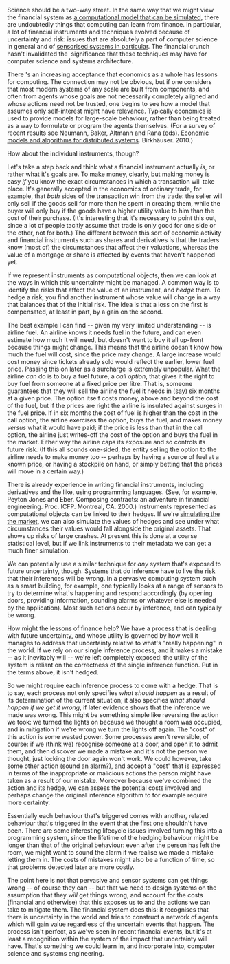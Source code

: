 <html><body><p>Science should be a two-way street. In the same way that we might view the financial system as <a href="/2010/04/computer-science-financial-crisis/">a computational model that can be simulated</a>, there are undoubtedly things that computing can learn from finance. In particular, a lot of financial instruments and techniques evolved because of uncertainty and risk: issues that are absolutely a part of computer science in general and of <a href="/2010/02/216/">sensorised systems in particular</a>. The financial crunch hasn't invalidated the  significance that these techniques may have for computer science and systems architecture.

<!--more-->

There 's an increasing acceptance that economics as a whole has lessons for computing. The connection may not be obvious, but if one considers that most modern systems of any scale are built from components, and often from agents whose goals are not necessarily completely aligned and whose actions need not be trusted, one begins to see how a model that assumes only self-interest might have relevance. Typically economics is used to provide models for large-scale behaviour, rather than being treated as a way to formulate or program the agents themselves. (For a survey of recent results see Neumann, Baker, Altmann and Rana (eds). <a href="http://www.springer.com/birkhauser/computer+science/book/978-3-7643-8896-6" target="_blank">Economic models and algorithms for distributed systems</a>. Birkhäuser. 2010.)

How about the individual instruments, though?

Let's take a step back and think what a financial instrument actually <em>is</em>, or rather what it's goals are. To make money, clearly, but making money is easy <em>if</em> you know the exact circumstances in which a transaction will take place. It's generally accepted in the economics of ordinary trade, for example, that <em>both</em> sides of the transaction win from the trade: the seller will only sell if the goods sell for more than he spent in creating them, while the buyer will only buy if the goods have a higher utility value to him than the cost of their purchase. (It's interesting that it's necessary to point this out, since a lot of people tacitly assume that trade is only good for one side or the other, not for both.) The different between this sort of economic activity and financial instruments such as shares and derivatives is that the traders know (most of) the circumstances that affect their valuations, whereas the value of a mortgage or share is affected by events that haven't happened yet.

If we represent instruments as computational objects, then we can look at the ways in which this uncertainty might be managed. A common way is to identify the risks that affect the value of an instrument, and <em>hedge</em> them. To hedge a risk, you find another instrument whose value will change in a way that balances that of the initial risk. The idea is that a loss on the first is compensated, at least in part, by a gain on the second.

The best example I can find -- given my very limited understanding -- is airline fuel. An airline knows it needs fuel in the future, and can even estimate how much it will need, but doesn't want to buy it all up-front because things might change. This means that the airline doesn't know how much the fuel will cost, since the price may change. A large increase would cost money since tickets already sold would reflect the earlier, lower fuel price. Passing this on later as a surcharge is extremely unpopular. What the airline <em>can</em> do is to buy a fuel future, a <em>call option</em>, that gives it the right to buy fuel from someone at a fixed price per litre. That is, someone guarantees that they will sell the airline the fuel it needs in (say) six months at a given price. The option itself costs money, above and beyond the cost of the fuel, but if the prices are right the airline is insulated against surges in the fuel price. If in six months the cost of fuel is higher than the cost in the call option, the airline exercises the option, buys the fuel, and makes money <em>versus</em> what it would have paid; if the price is less than that in the call option, the airline just writes-off the cost of the option and buys the fuel in the market. Either way the airline caps its exposure and so controls its future risk. (If this all sounds one-sided, the entity selling the option to the airline needs to make money too -- perhaps by having a source of fuel at a known price, or having a stockpile on hand, or simply betting that the prices will move in a certain way.)

There is already experience in writing financial instruments, including derivatives and the like, using programming languages. (See, for example, Peyton Jones and Eber. Composing contracts: an adventure in financial engineering. Proc. ICFP. Montreal, CA. 2000.) Instruments represented as computational objects can be linked to their hedges. If we're <a href="/2010/04/computer-science-financial-crisis/">simulating the the market</a>, we can also simulate the values of hedges and see under what circumstances their values would fall alongside the original assets. That shows up risks of large crashes. At present this is done at a coarse statistical level, but if we link instruments to their metadata we can get a much finer simulation.

We can potentially use a similar technique for <em>any</em> system that's exposed to future uncertainty, though. Systems that do  inference have to live the risk that their inferences will be wrong. In a pervasive computing system such as a smart building, for example, one typically looks at a range of sensors to try to determine what's happening and respond accordingly (by opening doors, providing information, sounding alarms or whatever else is needed by the application). Most such actions occur by inference, and can typically be wrong.

How might the lessons of finance help? We have a process that is dealing with future uncertainty, and whose utility is governed by how well it manages to address that uncertainty relative to what's "really happening" in the world. If we rely on our single inference process, and it makes a mistake -- as it inevitably will -- we're left completely exposed: the utility of the system is reliant on the correctness of the single inference function. Put in the terms above, it isn't hedged.

So we might require each inference process to come with a hedge. That is to say, each process not only specifies <em>what</em> <em>should happen</em> as a result of its determination of the current situation; it also specifies <em>what should happen if we get it wrong</em>, if later evidence shows that the inference we made was wrong. This might be something simple like reversing the action we took: we turned the lights on because we thought a room was occupied, and in mitigation if we're wrong we turn the lights off again. The "cost" of this action is some wasted power. Some processes aren't reversible, of course: if we (think we) recognise someone at a door, and open it to admit them, and then discover we made a mistake and it's not the person we thought, just locking the door again won't work. We could however, take some other action (sound an alarm?), and accept a "cost" that is expressed in terms of the inappropriate or malicious actions the person might have taken as a result of our mistake. Moreover because we've combined the action and its hedge, we can assess the potential costs involved and perhaps change the original inference algorithm to for example require more certainty.

Essentially each behaviour that's triggered comes with another, related behaviour that's triggered in the event that the first one shouldn't have been. There are some interesting lifecycle issues involved turning this into a programming system, since the lifetime of the hedging behaviour might be longer than that of the original behaviour: even after the person has left the room, we might want to sound the alarm if we realise we made a mistake letting them in. The costs of mistakes might also be a function of time, so that problems detected later are more costly.

The point here is not that pervasive and sensor systems can get things wrong -- of course they can -- but that we need to design systems on the assumption that they <em>will</em> get things wrong, and account for the costs (financial and otherwise) that this exposes us to and the actions we can take to mitigate them. The financial system does this: it recognises that there is uncertainty in the world and tries to construct a network of agents which will gain value regardless of the uncertain events that happen. The process isn't perfect, as we've seen in recent financial events, but it's at least a recognition within the system of the impact that uncertainty will have. That's something we could learn in, and incorporate into, computer science and systems engineering.</p></body></html>